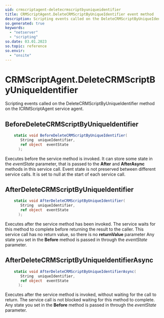 ```yaml
---
uid: crmscriptagent-deletecrmscriptbyuniqueidentifier
title: CRMScriptAgent.DeleteCRMScriptByUniqueIdentifier event method
description: Scripting events called on the DeleteCRMScriptByUniqueIdentifier method on the CRMScriptAgent service agent.
so.generated: true
keywords:
  - "netserver"
  - "scripting"
so.date: 03.01.2023
so.topic: reference
so.envir:
  - "onsite"
---
```

# CRMScriptAgent.DeleteCRMScriptByUniqueIdentifier

Scripting events called on the <see cref='M:SuperOffice.CRM.Services.ICRMScriptAgent.DeleteCRMScriptByUniqueIdentifier'>DeleteCRMScriptByUniqueIdentifier</see> method on the <see cref='ICRMScriptAgent'>ICRMScriptAgent</see>  service agent.

## BeforeDeleteCRMScriptByUniqueIdentifier
```cs
    static void BeforeDeleteCRMScriptByUniqueIdentifier(
       String  uniqueIdentifier,
       ref object  eventState
      );
```
Executes before the service method is invoked.
It can store some state in the *eventState* parameter, that is passed to the **After** and **AfterAsync** methods in this service call.
Event state is not preserved between different service calls. It is set to null at the start of each service call.
## AfterDeleteCRMScriptByUniqueIdentifier
```cs
    static void AfterDeleteCRMScriptByUniqueIdentifier(
       String  uniqueIdentifier,
       ref object  eventState
      );
```
Executes after the service method has been invoked. The service waits for this method to complete before returning the result to the caller.
This service call has no return value, so there is no **returnValue** parameter
Any state you set in the **Before** method is passed in through the *eventState* parameter.
## AfterDeleteCRMScriptByUniqueIdentifierAsync
```cs
    static void AfterDeleteCRMScriptByUniqueIdentifierAsync(
       String  uniqueIdentifier,
       ref object  eventState
      );
```
Executes after the service method is invoked, without waiting for the call to return.
The service call is not blocked waiting for this method to complete.
Any state you set in the **Before** method is passed in through the *eventState* parameter.

